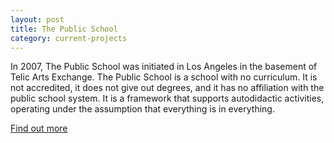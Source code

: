 ```yaml
---
layout: post
title: The Public School
category: current-projects
---
```


In 2007, The Public School was initiated in Los Angeles in the basement of Telic Arts Exchange. The Public School is a school with no curriculum. It is not accredited, it does not give out degrees, and it has no affiliation with the public school system. It is a framework that supports autodidactic activities, operating under the assumption that everything is in everything.

[Find out more](http://thepublicschool.org)